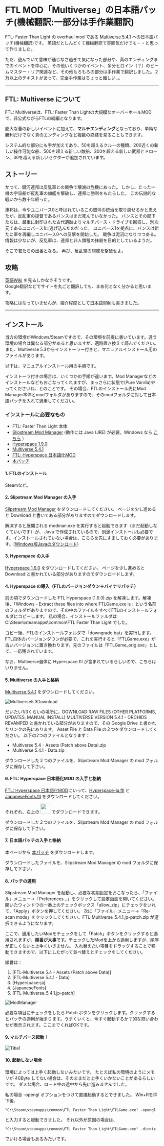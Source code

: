 # FTL MOD「Multiverse」の日本語パッチ(機械翻訳:一部分は手作業翻訳)
FTL: Faster Than Light の overhaul mod である [Multiverse 5.4.1](https://subsetgames.com/forum/viewtopic.php?t=35332) への日本語パッチ(機械翻訳)です。 英語だとしんどくて機械翻訳で雰囲気だけでも・・と思って作りました。

ただ、遊んでいて意味が通じなさ過ぎて気になった部分や、真のエンディングまでのイベントを中心に、その他いくつかのイベント、多分ヒロイン（？）のビームマスター・リア関連など、その他もろもろの部分は手作業で翻訳しました。２万以上のテキストがあって、完全手作業はちょっと難しい..。

---

## FTL: Multiverse について
FTL: Multiverseは、FTL: Faster Than Lightの大規模なオーバーホールMODで、非公式ながらFTLの続編となります。

膨大な量の新しいイベントに加えて、**マルチエンディング**となっており、単純な勝利だけでなく真のエンディングなど複数の終結を見ることもできます。

システム的な部分にも手が加えてあり、50を超えるクルーの種類、200近くの新しい操作可能な船、500を超える新しい敵船、200を超える新しい武器とドローン、30を超える新しいセクターが追加されています。


## ストーリー

かつて、銀河連邦は反乱軍との戦争で壊滅の危機にあった。
しかし、たった一機の宇宙船が反乱軍の旗艦を撃破し、連邦に勝利をもたらした。
この伝説的な戦いから数十年経った。

連邦は、今やユニバース0と呼ばれているこの銀河の統治を取り戻せるかと思えたが、反乱軍の提督であるバンスはまだ死んでいなかった。
バンスとその部下たちは、厳重に封印された古代遺跡よりマルチバース・ドライブを回収し、別次元であるユニバース1に逃げ込んだのだった。
ユニバース1を拠点に、バンスは新たに軍を再編しユニバース0への反撃を開始した。
戦争は泥沼になりつつある。情報は少ないが、反乱軍は、連邦と非人類種の抹殺を目的としているようだ。

そこで君たちの出番となる。
再び、反乱軍の旗艦を撃破せよ。

## 攻略
[英語Wiki](https://ftlmultiverse.fandom.com/) を見るしかなさそうです。  
Google翻訳などでサイトを丸ごと翻訳しても、まあ何となく分かると思います。

攻略にはなっていませんが、紹介程度として[日本語Wiki](https://seesaawiki.jp/ftl-multiverse/)も書きました。

---

## インストール
当方の環境がWindows/Steamですので、その環境を前提に書いています。違う環境の場合は異なる部分があると思いますが、適時置き換えて読んでください。
また、Multiverse 5.3からインストーラー付きと、マニュアルインストール用のファイルがあります。

以下は、マニュアルインストール用の手順です。

インストーラ付きの場合は、いくつかの手順が違います。Mod Managerなどのインストールなどもおこなってくれますが、まっさらに状態で(Pure Vanilla)やってくださいね、とのことです。
その場合、FTLのインストール先にMod Manager本体とmodフォルダがありますので、そのmodフォルダに対して日本語パッチを入れて適用してください。

### インストールに必要なもの
* FTL: Faster Than Light 本体
* [Slipstream Mod Manager](https://subsetgames.com/forum/viewtopic.php?f=12&t=17102)
   (動作には Java (JRE) が必要。Windows なら [こちら](https://www.java.com/ja/download/ie_manual.jsp) ）
* [Hyperspace 1.9.0](https://subsetgames.com/forum/viewtopic.php?f=11&t=35095)
* [Multiverse 5.4.1](https://subsetgames.com/forum/viewtopic.php?t=35332)
* [FTL: Hyperspace 日本語化MOD](https://seesaawiki.jp/ftl/d/MOD#content_3_6_1)
* [本パッチ](https://github.com/AyKo/ftl-multiverse-japanese-patch/raw/main/FTL-Multiverse_5.4.1.jp-patch.zip)

#### 1. FTLのインストール
Steamなど。

#### 2. Slipstream Mod Manager の入手
[Slipstream Mod Manager](https://subsetgames.com/forum/viewtopic.php?f=12&t=17102) をダウンロードしてください。
ページを少し進めると Download と書いてある部分がありますのでダウンロードします。


解凍すると展開される modman.exe を実行すると起動できます（まだ起動しなくていいです）が、 Java で作成されているので、別途インストールも必要です。インストールされていない場合は、こちらを先にすましておく必要があります。([Windows版Javaのダウンロード](https://www.java.com/ja/download/ie_manual.jsp))

#### 3. Hyperspace の入手
[Hyperspace 1.9.0](https://subsetgames.com/forum/viewtopic.php?f=11&t=35095) をダウンロードしてください。
ページを少し進めると Download と書かれている部分がありますのでダウンロードします。

#### 4. Hyperspace の導入（FTLのバージョンダウン＋バイナリパッチ）
前の項でダウンロードした FTL Hyperspace (1.9.0).zip を解凍します。解凍後、「Windows - Extract these files into where FTLGame.exe is」という名前のフォルダがありますので、その中のファイルをすべてFTLのインストールフォルダにコピーします。
私の場合、インストールファルダは C:\Steam\steamapps\common\FTL Faster Than Light でした。

コピー後、FTLのインストールフォルダで「downgrade.bat」を実行します。
FTL自体のバージョンダウンが必要で、これを実行すると「FTLGame.exe」が古いバージョンに置き換わります。元のファイルは「FTLGame_orig.exe」として、一応残されています。

なお、Multiverse自体に Hyperspace.ftl が含まれているらしいので、こちらはいりません。

#### 5. Multiverse の入手と格納
[Multiverse 5.4.1](https://subsetgames.com/forum/viewtopic.php?t=35332) をダウンロードしてください。

![Multiverse5.3Download](doc/5.3-download.png)

だいたい1/3くらいの場所に、DOWNLOAD RAW FILES (OTHER PLATFORMS, UPDATES, MANUAL INSTALL) MULTIVERSE VERSION 5.4.1 - ORCHIDS REVAMPED と書かれている部分がありますので、その Google Drive と書かれたリンクの先にあります。
Asset File と Data File の２つをダウンロードしてください。
以下の2つのファイルとなります：
- Multiverse 5.4 - Assets (Patch above Data).zip
- Multiverse 5.4.1 - Data.zip

ダウンロードした２つのファイルを、Slipstream Mod Manager の mod フォルダに保存して下さい。

#### 6. FTL: Hyperspace 日本語化MOD の入手と格納
[FTL: Hyperspace 日本語化MOD](https://seesaawiki.jp/ftl/d/MOD#content_3_6_1)にいって、[Hyperspace-ja.ftl](https://drive.google.com/file/d/1VwBDaD3ztAgD4GGdXm_WdSwuyE-FDwoh/view?usp=sharing) と [JapaneseFonts.ftl](https://drive.google.com/file/d/18EZMhs6Z9iKncLx0kfaliAxHrrK_G6qK/view?usp=sharing) をダウンロードしてください。

それぞれ、右上の <img src="doc/google_drive_download_icon.png" width="32"> でダウンロードできます。

ダウンロードした２つのファイルを、Slipstream Mod Manager の mod フォルダに保存して下さい。

#### 7. 日本語パッチの入手と格納
本ページから [本パッチ](https://github.com/AyKo/ftl-multiverse-japanese-patch/raw/main/FTL-Multiverse_5.4.1.jp-patch.zip) をダウンロードします。

ダウンロードしたファイルを、Slipstream Mod Manager の mod フォルダに保存して下さい。

#### 8. パッチの適用
Slipstream Mod Manager を起動し、必要な初期設定をおこなったら、「ファイル」メニュー→「Preferences...」をクリックして設定画面を開いてください。開いたウィンドウの一番上のチェックボックス「allow_zip」にチェックをいれて、「Apply」ボタンを押してください。
次に「ファイル」メニュー→「Re-scan mods」をクリックしてください。FTL-Multiverse_5.4.1.jp-patch.zip が選択できるようになります。

ここで、適用したいModをチェックをして「Patch」ボタンをクリックすると適用されますが、**順番が大事**です。チェックしたModを上から適用しますが、順序が正しくないと上手くいきません。
入れ替えたい項目をドラッグすることで移動できますので、以下にしたがって並べ替えとチェックをしてください。

順番は：
1. [FTL-Multiverse 5.4 - Assets (Patch above Data)]
2. [FTL-Multiverse 5.4.1 - Data]
3. [Hyperspace-ja]
4. [JapaneseFonts]
5. [FTL-Multiverse_5.4.1.jp-patch]

![ModManager](doc/mod-manager.png)

必要な項目にチェックをしたら Patch ボタンをクリックします。クリックするとパッチの適用が始まります。うまくいくと、今すぐ起動するか？的な問い合わせが表示されます。ここまでくればOKです。

#### 9. マルチバース起動！
![Title1](doc/5.3-start.png)

#### 10. 起動しない場合
環境によっては上手く起動しないみたいです。
たとえば私の環境のようにメモリが 4GByte してない場合は、そのままだと上手くいかないことがあるらしいです。
ダメな場合、ロード中の途中から先に進みませんでした。

私の場合 -opengl オプションをつけて直接起動するとできました。
Win+Rを押下後、

    "C:\Steam\steamapps\common\FTL Faster Than Light\FTLGame.exe" -opengl

と入力すると起動できました。
それ以外が原因の場合は、

    "C:\Steam\steamapps\common\FTL Faster Than Light\FTLGame.exe" -diretx

でいける場合もあるみたいです。

